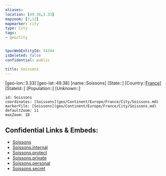 ```yaml
---
aliases: 
location: [49.38,3.33]
mapzoom: [7,12] 
mapmarker: city 
type: City
tags:
- geo/City


SpocWebEntityId: 34344
isDeleted: false
confidential: public

title: Soissons
---
```

[geo-lon::3.33]
[geo-lat::49.38]
[name::Soissons]
[State::]
[Country::[France](geo/Continent/Europe/France.md)]
[StateId::]
[Population::]
[Unknown::]


```leaflet
id: Soissons
coordinates: [Soissons](geo/Continent/Europe/France/City/Soissons.md)
markerFile: [Soissons](geo/Continent/Europe/France/City/Soissons.md)
defaultZoom: 11 
maxZoom: 18
```


## Confidential Links & Embeds: 
- [Soissons](../../../../../../_public/geo/Continent/Europe/France/City/Soissons.md) 
- [Soissons.internal](../../../../../../_internal/geo/Continent/Europe/France/City/Soissons.internal.md) 
- [Soissons.protect](../../../../../../_protect/geo/Continent/Europe/France/City/Soissons.protect.md) 
- [Soissons.private](../../../../../../_private/geo/Continent/Europe/France/City/Soissons.private.md) 
- [Soissons.personal](../../../../../../_personal/geo/Continent/Europe/France/City/Soissons.personal.md) 
- [Soissons.secret](../../../../../../_secret/geo/Continent/Europe/France/City/Soissons.secret.md) 
